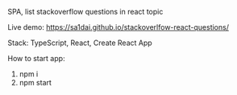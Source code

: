 SPA, list stackoverflow questions in react topic

Live demo: https://sa1dai.github.io/stackoverlfow-react-questions/

Stack: TypeScript, React, Create React App

How to start app:
1. npm i
2. npm start
